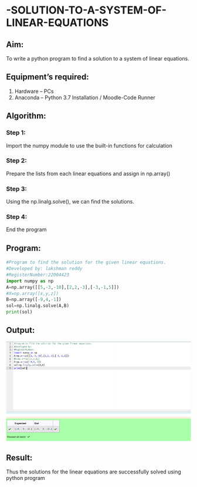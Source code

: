 # -SOLUTION-TO-A-SYSTEM-OF-LINEAR-EQUATIONS
## Aim:
To write a python program to find a solution to a system of linear equations.
## Equipment’s required:
1. 	Hardware – PCs
2. 	Anaconda – Python 3.7 Installation / Moodle-Code Runner
## Algorithm:
### Step 1: 
Import the numpy module to use the built-in functions for calculation
### Step 2: 
Prepare the lists from each linear equations and assign in np.array()
### Step 3: 
Using the np.linalg.solve(), we can find the solutions.
### Step 4: 
End the program
## Program:
```python
#Program to find the solution for the given linear equations.
#Developed by: lakshman reddy
#RegisterNumber:22004423
import numpy as np
A=np.array([[5,-3,-10],[2,2,-3],[-3,-1,5]])
#X=np.array([x,y,z])
B=np.array([-9,4,-1])
sol=np.linalg.solve(A,B)
print(sol)
```
## Output:
![model](/linearequations-output.png)
## Result: 
Thus the solutions for the linear equations are successfully solved using python program

